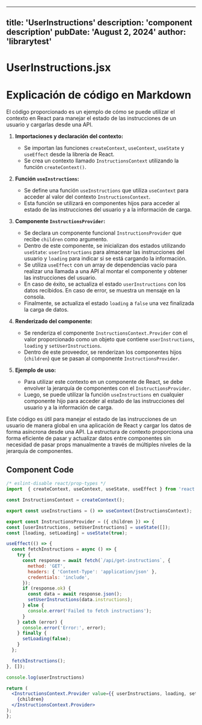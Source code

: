 ---
  title: 'UserInstructions'
  description: 'component description'
  pubDate: 'August 2, 2024'
  author: 'librarytest'
  ---
  
  
  
  # UserInstructions.jsx
  # Explicación de código en Markdown

El código proporcionado es un ejemplo de cómo se puede utilizar el contexto en React para manejar el estado de las instrucciones de un usuario y cargarlas desde una API.

1. **Importaciones y declaración del contexto:**
   - Se importan las funciones `createContext`, `useContext`, `useState` y `useEffect` desde la librería de React.
   - Se crea un contexto llamado `InstructionsContext` utilizando la función `createContext()`.

2. **Función `useInstructions`:**
   - Se define una función `useInstructions` que utiliza `useContext` para acceder al valor del contexto `InstructionsContext`.
   - Esta función se utilizará en componentes hijos para acceder al estado de las instrucciones del usuario y a la información de carga.

3. **Componente `InstructionsProvider`:**
   - Se declara un componente funcional `InstructionsProvider` que recibe `children` como argumento.
   - Dentro de este componente, se inicializan dos estados utilizando `useState`: `userInstructions` para almacenar las instrucciones del usuario y `loading` para indicar si se está cargando la información.
   - Se utiliza `useEffect` con un array de dependencias vacío para realizar una llamada a una API al montar el componente y obtener las instrucciones del usuario.
   - En caso de éxito, se actualiza el estado `userInstructions` con los datos recibidos. En caso de error, se muestra un mensaje en la consola.
   - Finalmente, se actualiza el estado `loading` a `false` una vez finalizada la carga de datos.

4. **Renderizado del componente:**
   - Se renderiza el componente `InstructionsContext.Provider` con el valor proporcionado como un objeto que contiene `userInstructions`, `loading` y `setUserInstructions`.
   - Dentro de este proveedor, se renderizan los componentes hijos (`children`) que se pasan al componente `InstructionsProvider`.

5. **Ejemplo de uso:**
   - Para utilizar este contexto en un componente de React, se debe envolver la jerarquía de componentes con el `InstructionsProvider`.
   - Luego, se puede utilizar la función `useInstructions` en cualquier componente hijo para acceder al estado de las instrucciones del usuario y a la información de carga.

Este código es útil para manejar el estado de las instrucciones de un usuario de manera global en una aplicación de React y cargar los datos de forma asíncrona desde una API. La estructura de contexto proporciona una forma eficiente de pasar y actualizar datos entre componentes sin necesidad de pasar props manualmente a través de múltiples niveles de la jerarquía de componentes.
  
  ## Component Code
  ```jsx
  /* eslint-disable react/prop-types */
import  { createContext, useContext, useState, useEffect } from 'react';

const InstructionsContext = createContext();

export const useInstructions = () => useContext(InstructionsContext);

export const InstructionsProvider = ({ children }) => {
  const [userInstructions, setUserInstructions] = useState([]);
  const [loading, setLoading] = useState(true);

  useEffect(() => {
    const fetchInstructions = async () => {
      try {
        const response = await fetch(`/api/get-instructions`, {
          method: 'GET',
          headers: { 'Content-Type': 'application/json' },
          credentials: 'include',
        });
        if (response.ok) {
          const data = await response.json();
          setUserInstructions(data.instructions);
        } else {
          console.error('Failed to fetch instructions');
        }
      } catch (error) {
        console.error('Error:', error);
      } finally {
        setLoading(false);
      }
    };

    fetchInstructions();
  }, []);

console.log(userInstructions)

  return (
    <InstructionsContext.Provider value={{ userInstructions, loading, setUserInstructions }}>
      {children}
    </InstructionsContext.Provider>
  );
};
  ```
  